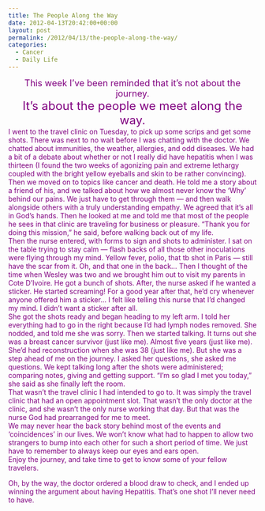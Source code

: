 ```yaml
---
title: The People Along the Way
date: 2012-04-13T20:42:00+00:00
layout: post
permalink: /2012/04/13/the-people-along-the-way/
categories:
  - Cancer
  - Daily Life
---
```

<div style="color: purple; text-align: center;">
  <span style="font-size: large;">This week I&#8217;ve been reminded that it&#8217;s not about the journey.</span>
</div>

<div style="color: purple; text-align: center;">
  <span style="font-size: large;"><span style="font-size: x-large;">It&#8217;s about the people we meet along the way. </span></span>
</div>

<div style="color: purple;">
</div>

<div style="color: purple;">
  I went to the travel clinic on Tuesday, to pick up some scrips and get some shots. There was next to no wait before I was chatting with the doctor. We chatted about immunities, the weather, allergies, and odd diseases. We had a bit of a debate about whether or not I really did have hepatitis when I was thirteen (I found the two weeks of agonizing pain and extreme lethargy coupled with the bright yellow eyeballs and skin to be rather convincing). Then we moved on to topics like cancer and death. He told me a story about a friend of his, and we talked about how we almost never know the &#8216;Why&#8217; behind our pains. We just have to get through them &#8212; and then walk alongside others with a truly understanding empathy. We agreed that it&#8217;s all in God&#8217;s hands. Then he looked at me and told me that most of the people he sees in that clinic are traveling for business or pleasure. &#8220;Thank you for doing this mission,&#8221; he said, before walking back out of my life.
</div>

<div style="color: purple;">
</div>

<div style="color: purple;">
  Then the nurse entered, with forms to sign and shots to administer. I sat on the table trying to stay calm &#8212; flash backs of all those other inoculations were flying through my mind. Yellow fever, polio, that tb shot in Paris &#8212; still have the scar from it. Oh, and that one in the back&#8230; Then I thought of the time when Wesley was two and we brought him out to visit my parents in Cote D&#8217;Ivoire. He got a bunch of shots. After, the nurse asked if he wanted a sticker. He started screaming! For a good year after that, he&#8217;d cry whenever anyone offered him a sticker&#8230; I felt like telling this nurse that I&#8217;d changed my mind. I didn&#8217;t want a sticker after all.
</div>

<div style="color: purple;">
</div>

<div style="color: purple;">
  She got the shots ready and began heading to my left arm. I told her everything had to go in the right because I&#8217;d had lymph nodes removed. She nodded, and told me she was sorry. Then we started talking. It turns out she was a breast cancer survivor (just like me). Almost five years (just like me). She&#8217;d had reconstruction when she was 38 (just like me). But she was a step ahead of me on the journey. I asked her questions, she asked me questions. We kept talking long after the shots were administered; comparing notes, giving and getting support. &#8220;I&#8217;m so glad I met you today,&#8221; she said as she finally left the room.
</div>

<div style="color: purple;">
</div>

<div style="color: purple;">
  That wasn&#8217;t the travel clinic I had intended to go to. It was simply the travel clinic that had an open appointment slot. That wasn&#8217;t the only doctor at the clinic, and she wasn&#8217;t the only nurse working that day. But that was the nurse God had prearranged for me to meet.
</div>

<div style="color: purple;">
</div>

<div style="color: purple;">
  We may never hear the back story behind most of the events and &#8216;coincidences&#8217; in our lives. We won&#8217;t know what had to happen to allow two strangers to bump into each other for such a short period of time. We just have to remember to always keep our eyes and ears open.
</div>

<div style="color: purple;">
</div>

<div style="color: purple;">
  Enjoy the journey, and take time to get to know some of your fellow travelers.
</div>

<span style="color: purple;">Oh, by the way, the doctor ordered a blood draw to check, and I ended up winning the argument about having Hepatitis. That&#8217;s one shot I&#8217;ll never need to have.</span>